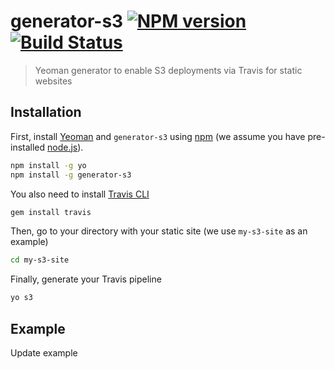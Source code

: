 # generator-s3 [![NPM version][npm-image]][npm-url] [![Build Status][travis-image]][travis-url]
> Yeoman generator to enable S3 deployments via Travis for static websites

## Installation

First, install [Yeoman](http://yeoman.io) and `generator-s3` using [npm](https://www.npmjs.com/) (we assume you have pre-installed [node.js](https://nodejs.org/)).

```bash
npm install -g yo
npm install -g generator-s3
```

You also need to install [Travis CLI](https://github.com/travis-ci/travis.rb#installation)

```bash
gem install travis
```

Then, go to your directory with your static site (we use `my-s3-site` as an example)

```bash
cd my-s3-site
```

Finally, generate your Travis pipeline

```bash
yo s3
```

## Example

Update example

[npm-image]: https://badge.fury.io/js/generator-s3.svg
[npm-url]: https://npmjs.org/package/generator-s3
[travis-image]: https://travis-ci.org/comicrelief/generator-s3.svg?branch=master
[travis-url]: https://travis-ci.org/comicrelief/generator-s3
